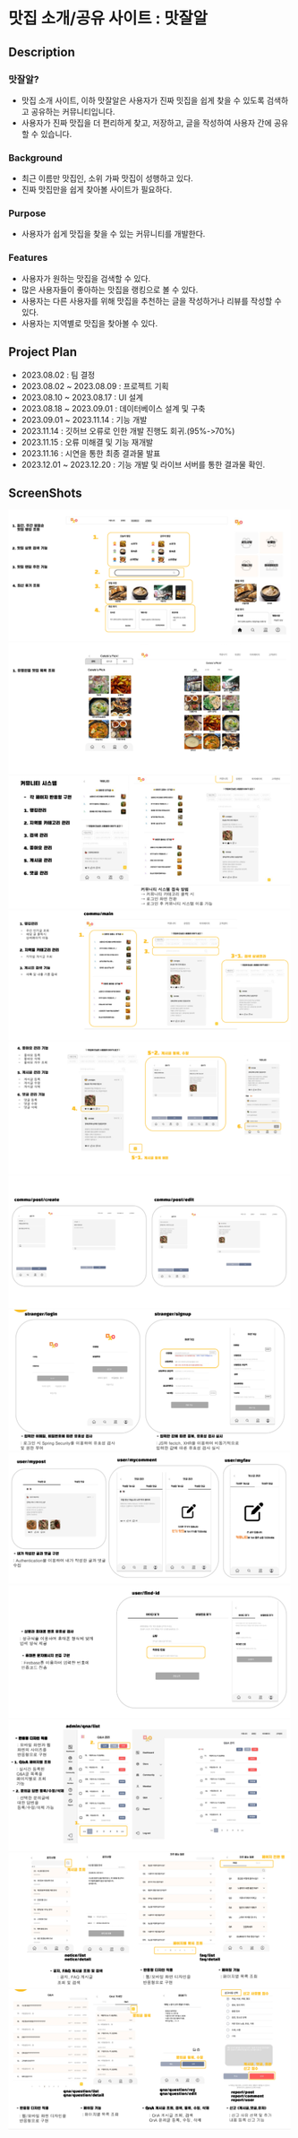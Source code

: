 # 맛집 소개/공유 사이트 : 맛잘알

## Description

### 맛잘알?

+ 맛집 소개 사이트, 이하 맛잘알은 사용자가 진짜 밋집을 쉽게 찾을 수 있도록 검색하고 공유하는 커뮤니티입니다.
+ 사용자가 진짜 맛집을 더 편리하게 찾고, 저장하고, 글을 작성하여 사용자 간에 공유할 수 있습니다.

### Background

+ 최근 이름만 맛집인, 소위 가짜 맛집이 성행하고 있다.
+ 진짜 맛집만을 쉽게 찾아볼 사이트가 필요하다.
  
### Purpose

+ 사용자가 쉽게 맛집을 찾을 수 있는 커뮤니티를 개발한다.

### Features

+ 사용자가 원하는 맛집을 검색할 수 있다.
+ 많은 사용자들이 좋아하는 맛집을 랭킹으로 볼 수 있다.
+ 사용자는 다른 사용자를 위해 맛집을 추천하는 글을 작성하거나 리뷰를 작성할 수 있다.
+ 사용자는 지역별로 맛집을 찾아볼 수 있다.

## Project Plan

+ 2023.08.02 : 팀 결정
+ 2023.08.02 ~ 2023.08.09 : 프로젝트 기획
+ 2023.08.10 ~ 2023.08.17 : UI 설계
+ 2023.08.18 ~ 2023.09.01 : 데이터베이스 설계 및 구축
+ 2023.09.01 ~ 2023.11.14 : 기능 개발
+ 2023.11.14 : 깃허브 오류로 인한 개발 진행도 회귀.(95%->70%)
+ 2023.11.15 : 오류 미해결 및 기능 재개발
+ 2023.11.16 : 시연을 통한 최종 결과물 발표
+ 2023.12.01 ~ 2023.12.20 : 기능 개발 및 라이브 서버를 통한 결과물 확인.

## ScreenShots

![1](https://github.com/hydrian634/Matzalal/blob/main/imgs/1.png)
![1](https://github.com/hydrian634/Matzalal/blob/main/imgs/2.png)
![1](https://github.com/hydrian634/Matzalal/blob/main/imgs/3.png)
![1](https://github.com/hydrian634/Matzalal/blob/main/imgs/4.png)
![1](https://github.com/hydrian634/Matzalal/blob/main/imgs/5.png)
![1](https://github.com/hydrian634/Matzalal/blob/main/imgs/6.png)
![1](https://github.com/hydrian634/Matzalal/blob/main/imgs/7.png)
![1](https://github.com/hydrian634/Matzalal/blob/main/imgs/8.png)
![1](https://github.com/hydrian634/Matzalal/blob/main/imgs/9.png)
![1](https://github.com/hydrian634/Matzalal/blob/main/imgs/10.png)
![1](https://github.com/hydrian634/Matzalal/blob/main/imgs/11.png)
![1](https://github.com/hydrian634/Matzalal/blob/main/imgs/12.png)
